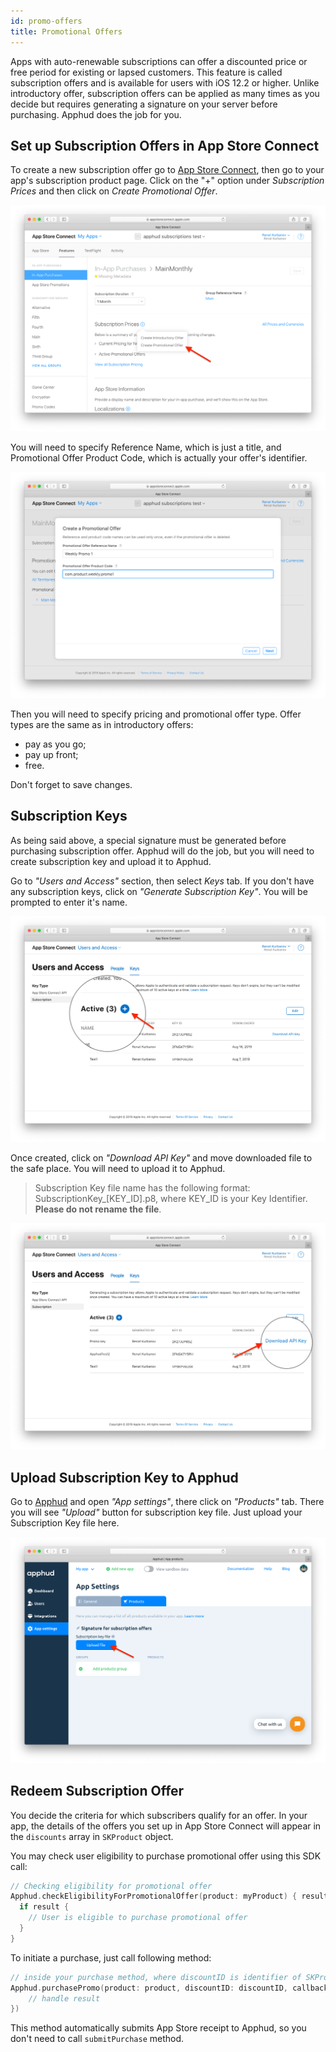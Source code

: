 ```yaml
---
id: promo-offers
title: Promotional Offers
---
```

Apps with auto-renewable subscriptions can offer a discounted price or free period for existing or lapsed customers. This feature is called subscription offers and is available for users with iOS 12.2 or higher. Unlike introductory offer, subscription offers can be applied as many times as you decide but requires generating a signature on your server before purchasing. Apphud does the job for you.

## Set up Subscription Offers in App Store Connect

To create a new subscription offer go to <a href="https://appstoreconnect.apple.com/" target="_blank">App Store Connect</a>, then go to your app's subscription product page. Click on the "+" option under *Subscription Prices* and then click on *Create Promotional Offer*.

![](assets/promo-offers-1.png)

You will need to specify Reference Name, which is just a title, and Promotional Offer Product Code, which is actually your offer's identifier. 

![](assets/promo-offers-2.png)

Then you will need to specify pricing and promotional offer type. Offer types are the same as in introductory offers:

* pay as you go;
* pay up front;
* free.

Don't forget to save changes.

## Subscription Keys

As being said above, a special signature must be generated before purchasing subscription offer. Apphud will do the job, but you will need to create subscription key and upload it to Apphud.

Go to *"Users and Access"* section, then select *Keys* tab. If you don't have any subscription keys, click on *"Generate Subscription Key"*. You will be prompted to enter it's name.

![](assets/promo-offers-3.png)

Once created, click on *"Download API Key"* and move downloaded file to the safe place. You will need to upload it to Apphud. 

> Subscription Key file name has the following format: SubscriptionKey_[KEY_ID].p8, where KEY_ID is your Key Identifier. **Please do not rename the file**.

![](assets/promo-offers-4.png)

## Upload Subscription Key to Apphud

Go to <a href="https://app.apphud.com/" target="_blank">Apphud</a> and open *"App settings"*, there click on *"Products"* tab. There you will see *"Upload"* button for subscription key file. Just upload your Subscription Key file here.

![](assets/promo-offers-5.png)

## Redeem Subscription Offer

You decide the criteria for which subscribers qualify for an offer. In your app, the details of the offers you set up in App Store Connect will appear in the `discounts` array in `SKProduct` object.

You may check user eligibility to purchase promotional offer using this SDK call:

```swift
// Checking eligibility for promotional offer
Apphud.checkEligibilityForPromotionalOffer(product: myProduct) { result in
  if result {
    // User is eligible to purchase promotional offer
  }
}
```

To initiate a purchase, just call following method:

```swift
// inside your purchase method, where discountID is identifier of SKProductDiscount object
Apphud.purchasePromo(product: product, discountID: discountID, callback: { (subsc, error) in
	// handle result
})
```

This method automatically submits App Store receipt to Apphud, so you don't need to call `submitPurchase` method.
